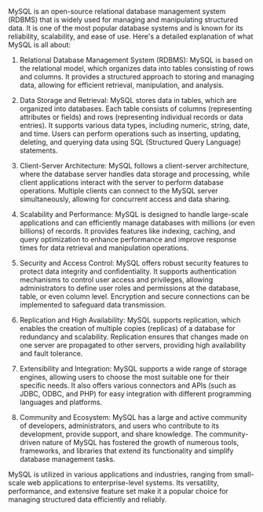 MySQL is an open-source relational database management system (RDBMS) that is widely used for managing and manipulating structured data. It is one of the most popular database systems and is known for its reliability, scalability, and ease of use. Here's a detailed explanation of what MySQL is all about:

1. Relational Database Management System (RDBMS): MySQL is based on the relational model, which organizes data into tables consisting of rows and columns. It provides a structured approach to storing and managing data, allowing for efficient retrieval, manipulation, and analysis.

2. Data Storage and Retrieval: MySQL stores data in tables, which are organized into databases. Each table consists of columns (representing attributes or fields) and rows (representing individual records or data entries). It supports various data types, including numeric, string, date, and time. Users can perform operations such as inserting, updating, deleting, and querying data using SQL (Structured Query Language) statements.

3. Client-Server Architecture: MySQL follows a client-server architecture, where the database server handles data storage and processing, while client applications interact with the server to perform database operations. Multiple clients can connect to the MySQL server simultaneously, allowing for concurrent access and data sharing.

4. Scalability and Performance: MySQL is designed to handle large-scale applications and can efficiently manage databases with millions (or even billions) of records. It provides features like indexing, caching, and query optimization to enhance performance and improve response times for data retrieval and manipulation operations.

5. Security and Access Control: MySQL offers robust security features to protect data integrity and confidentiality. It supports authentication mechanisms to control user access and privileges, allowing administrators to define user roles and permissions at the database, table, or even column level. Encryption and secure connections can be implemented to safeguard data transmission.

6. Replication and High Availability: MySQL supports replication, which enables the creation of multiple copies (replicas) of a database for redundancy and scalability. Replication ensures that changes made on one server are propagated to other servers, providing high availability and fault tolerance.

7. Extensibility and Integration: MySQL supports a wide range of storage engines, allowing users to choose the most suitable one for their specific needs. It also offers various connectors and APIs (such as JDBC, ODBC, and PHP) for easy integration with different programming languages and platforms.

8. Community and Ecosystem: MySQL has a large and active community of developers, administrators, and users who contribute to its development, provide support, and share knowledge. The community-driven nature of MySQL has fostered the growth of numerous tools, frameworks, and libraries that extend its functionality and simplify database management tasks.

MySQL is utilized in various applications and industries, ranging from small-scale web applications to enterprise-level systems. Its versatility, performance, and extensive feature set make it a popular choice for managing structured data efficiently and reliably.
